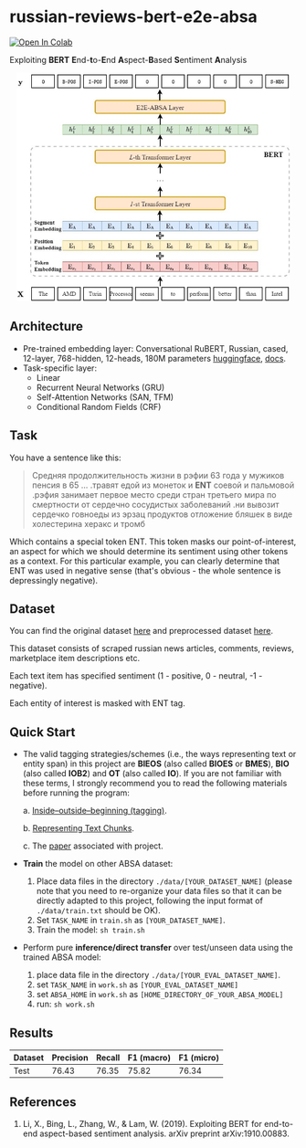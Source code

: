 # russian-reviews-bert-e2e-absa

[![Open In Colab](https://colab.research.google.com/assets/colab-badge.svg)](https://colab.research.google.com/drive/1QE_6-V9w7YNFMks9e5jGB4Ysp1V9q-SU?usp=sharing)

Exploiting **BERT** **E**nd-**t**o-**E**nd **A**spect-**B**ased **S**entiment **A**nalysis
<p align="center">
    <img src="architecture.jpg" height="400"/>
</p>

## Architecture
* Pre-trained embedding layer: Conversational RuBERT, Russian, cased, 12-layer, 768-hidden, 12-heads, 180M parameters [huggingface](https://huggingface.co/DeepPavlov/rubert-base-cased-conversational), [docs](http://docs.deeppavlov.ai/en/master/features/models/bert.html).
* Task-specific layer: 
  - Linear
  - Recurrent Neural Networks (GRU)
  - Self-Attention Networks (SAN, TFM)
  - Conditional Random Fields (CRF)
  
## Task
You have a sentence like this:

> Средняя продолжительность жизни в рэфии 63 года у мужиков пенсия в 65 ... .травят едой из монеток и **ENT** соевой и пальмовой .рэфия занимает первое место среди стран третьего мира по смертности от сердечно сосудистых заболеваний .ни вывозит сердечко говноеды из эрзац продуктов отложение бляшек в виде холестерина херакс и тромб

Which contains a special token ENT. This token masks our point-of-interest, an aspect for which we should determine its sentiment using other tokens as a context. For this particular example, you can clearly determine that ENT was used in negative sense (that's obvious - the whole sentence is depressingly negative).

## Dataset
You can find the original dataset [here](https://drive.google.com/drive/folders/1xAnbhBhnh__wDPKEuvF_-M1skLt-kUWa?usp=sharing) and preprocessed dataset [here](https://drive.google.com/drive/folders/1--pUlrI1EnUfzwPmxdjCutOqqu6faQMa?usp=sharing).

This dataset consists of scraped russian news articles, comments, reviews, marketplace item descriptions etc. 

Each text item has specified sentiment (1 - positive, 0 - neutral, -1 - negative).

Each entity of interest is masked with ENT tag.

## Quick Start
* The valid tagging strategies/schemes (i.e., the ways representing text or entity span) in this project are **BIEOS** (also called **BIOES** or **BMES**), **BIO** (also called **IOB2**) and **OT** (also called **IO**). If you are not familiar with these terms, I strongly recommend you to read the following materials before running the program: 

  a. [Inside–outside–beginning (tagging)](https://en.wikipedia.org/wiki/Inside%E2%80%93outside%E2%80%93beginning_(tagging)). 
  
  b. [Representing Text Chunks](https://www.aclweb.org/anthology/E99-1023.pdf). 
  
  c. The [paper](https://www.aclweb.org/anthology/D19-5505.pdf) associated with project. 

* **Train** the model on other ABSA dataset:
  1. Place data files in the directory `./data/[YOUR_DATASET_NAME]` (please note that you need to re-organize your data files so that it can be directly adapted to this project, following the input format of `./data/train.txt` should be OK).
  2. Set `TASK_NAME` in `train.sh` as `[YOUR_DATASET_NAME]`.
  3. Train the model:  `sh train.sh`

* Perform pure **inference/direct transfer** over test/unseen data using the trained ABSA model:
  1. place data file in the directory `./data/[YOUR_EVAL_DATASET_NAME]`.
  2. set `TASK_NAME` in `work.sh` as `[YOUR_EVAL_DATASET_NAME]`
  3. set `ABSA_HOME` in `work.sh` as `[HOME_DIRECTORY_OF_YOUR_ABSA_MODEL]`
  4. run: `sh work.sh`
  
## Results
| Dataset | Precision | Recall | F1 (macro) | F1 (micro) |
| ------- | --------- | ------ | ---------- | ---------- |
| Test    | 76.43     | 76.35  | 75.82      | 76.34      |

## References
1. Li, X., Bing, L., Zhang, W., & Lam, W. (2019). Exploiting BERT for end-to-end aspect-based sentiment analysis. arXiv preprint arXiv:1910.00883.
